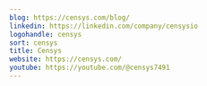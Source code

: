 ```yaml
---
blog: https://censys.com/blog/
linkedin: https://linkedin.com/company/censysio
logohandle: censys
sort: censys
title: Censys
website: https://censys.com/
youtube: https://youtube.com/@censys7491
---
```

